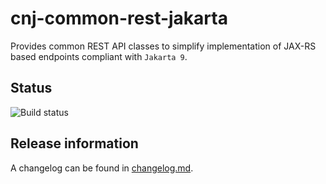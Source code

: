 # cnj-common-rest-jakarta

Provides common REST API classes to simplify implementation of JAX-RS based endpoints
compliant with `Jakarta 9`.

## Status
![Build status](https://drone.cloudtrain.aws.msgoat.eu/api/badges/msgoat/cnj-common-rest-jakarta/status.svg)

## Release information

A changelog can be found in [changelog.md](changelog.md).
